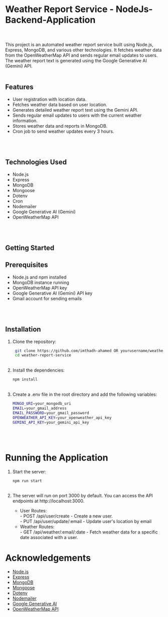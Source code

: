 # Weather Report Service - NodeJs-Backend-Application <br><br>

<p>This project is an automated weather report service built using Node.js, Express, MongoDB, and various other technologies. It fetches weather data from the OpenWeatherMap API and sends regular email updates to users. The weather report text is generated using the Google Generative AI (Gemini) API. <br><br>

## Features <br>
<ul>
  <li>User registration with location data. </li>
  <li>Fetches weather data based on user location.</li>
  <li>Generates detailed weather report text using the Gemini API.</li>
  <li>Sends regular email updates to users with the current weather information.</li>
  <li>Stores weather data and reports in MongoDB.</li>
  <li>Cron job to send weather updates every 3 hours.</li>
</ul><br><br>

## Technologies Used <br>
<ul>
  <li>Node.js</li>
  <li>Express</li>
  <li>MongoDB</li>
  <li>Mongoose</li>
  <li>Dotenv</li>
  <li>Cron</li>
  <li>Nodemailer</li>
  <li>Google Generative AI (Gemini)</li>
  <li>OpenWeatherMap API</li>
</ul><br><br>

## Getting Started <br>
## Prerequisites <br>
<ul>
  <li>Node.js and npm installed</li>
  <li>MongoDB instance running</li>
  <li>OpenWeatherMap API key</li>
  <li>Google Generative AI (Gemini) API key</li>
  <li>Gmail account for sending emails</li>
</ul><br><br>

## Installation <br>

<ol>
  <li>Clone the repository:</li>
  
  ```bash
   git clone https://github.com/imthadh-ahamed OR yourusername/weather-report-service.git
   cd weather-report-service
   ```

<br>
  <li>Install the dependencies:</li>

  ```bash
  npm install
  ```

<br>
  <li>Create a .env file in the root directory and add the following variables:</li>

  ```bash
  MONGO_URI=your_mongodb_uri
  EMAIL=your_gmail_address
  EMAIL_PASSWORD=your_gmail_password
  OPENWEATHER_API_KEY=your_openweather_api_key
  GEMINI_API_KEY=your_gemini_api_key
```

</ol>
<br><br>

# Running the Application <br>
<ol>
  <li>Start the server:</li>

  ```bash
  npm run start
  ```
<br>
  <li>The server will run on port 3000 by default. You can access the API endpoints at http://localhost:3000.</li>
  <ul>
    <li>User Routes:</li>
    - POST /api/user/create - Create a new user. <br>
    - PUT /api/user/update/:email - Update user's location by email
    <li>Weather Routes:</li>
    - GET /api/weather/:email/:date - Fetch weather data for a specific date associated with a user.
  </ul>
</ol>

# Acknowledgements <br>
<ul>
  <li><a href="https://nodejs.org/">Node.js</a></li>
  <li><a href="https://expressjs.com/">Express</a></li>
  <li><a href="https://www.mongodb.com/">MongoDB</a></li>
  <li><a href="https://mongoosejs.com/">Mongoose</a></li>
  <li><a href="https://github.com/motdotla/dotenv">Dotenv</a></li>
  <li><a href="https://nodemailer.com/">Nodemailer</a></li>
  <li><a href="https://cloud.google.com/vertex-ai/generative-ai/docs/learn/overview">Google Generative AI</a></li>
  <li><a href="https://openweathermap.org/">OpenWeatherMap API</a></li>
</ul>

















